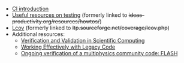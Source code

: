 <!-- testing-a -->
  * [CI introduction](https://docs.gitlab.com/ee/ci/introduction/)
  * [Useful resources on testing](https://bssw.io/items?topic=testing) (formerly linked to ~~ideas-productivity.org/resources/howtos/~~)
  * [Lcov](https://github.com/linux-test-project/lcov) (formerly linked to ~~ltp.sourceforge.net/coverage/lcov.php~~)
  * Additional resources:
    * [Verification and Validation in Scientific Computing](https://doi.org/10.1017/CBO9780511760396)
    * [Working Effectively with Legacy Code](https://isbndb.com/book/9780131177055)
    * [Ongoing verification of a multiphysics community code: FLASH](https://doi.org/10.1002/spe.2220)
